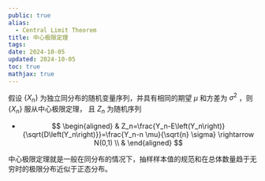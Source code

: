 ```yaml
---
public: true
alias:
  - Central Limit Theorem
title: 中心极限定理
tags:
date: 2024-10-05
updated: 2024-10-05
toc: true
mathjax: true
---
```


假设 $\left\{X_n\right\}$ 为独立同分布的随机变量序列，并具有相同的期望 $\mu$ 和方差为 $\sigma^2$ ，则 $\left\{X_n\right\}$ 服从中心极限定理， 且 $Z_n$ 为随机序列

  + $$
\begin{aligned}
& Z_n=\frac{Y_n-E\left(Y_n\right)}{\sqrt{D\left(Y_n\right)}}=\frac{Y_n-n \mu}{\sqrt{n} \sigma} \rightarrow N(0,1) \\
&
\end{aligned}
$$

中心极限定理就是一般在同分布的情况下，抽样样本值的规范和在总体数量趋于无穷时的极限分布近似于正态分布。
